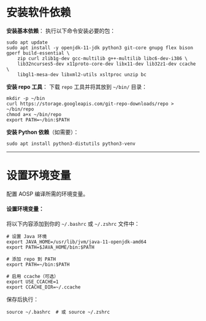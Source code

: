 # 安装软件依赖

**安装基本依赖**： 执行以下命令安装必要的包：

```
sudo apt update
sudo apt install -y openjdk-11-jdk python3 git-core gnupg flex bison gperf build-essential \
    zip curl zlib1g-dev gcc-multilib g++-multilib libc6-dev-i386 \
    lib32ncurses5-dev x11proto-core-dev libx11-dev lib32z1-dev ccache \
    libgl1-mesa-dev libxml2-utils xsltproc unzip bc
```

**安装 repo 工具**： 下载 `repo` 工具并将其放到 `~/bin/` 目录：

```
mkdir -p ~/bin
curl https://storage.googleapis.com/git-repo-downloads/repo > ~/bin/repo
chmod a+x ~/bin/repo
export PATH=~/bin:$PATH
```

**安装 Python 依赖**（如需要）：

```
sudo apt install python3-distutils python3-venv
```

------

# 设置环境变量

配置 AOSP 编译所需的环境变量。

#### **设置环境变量**：

将以下内容添加到你的 `~/.bashrc` 或 `~/.zshrc` 文件中：

```
# 设置 Java 环境
export JAVA_HOME=/usr/lib/jvm/java-11-openjdk-amd64
export PATH=$JAVA_HOME/bin:$PATH

# 添加 repo 到 PATH
export PATH=~/bin:$PATH

# 启用 ccache（可选）
export USE_CCACHE=1
export CCACHE_DIR=~/.ccache
```

保存后执行：

```
source ~/.bashrc  # 或 source ~/.zshrc
```

